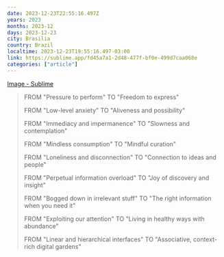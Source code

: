```yaml
---
date: 2023-12-23T22:55:16.497Z
years: 2023
months: 2023-12
days: 2023-12-23
city: Brasilia
country: Brazil
localtime: 2023-12-23T19:55:16.497-03:00
link: https://sublime.app/fd45a7a1-2d48-477f-bf0e-499d7caa068e
categories: ["article"]
---
```

[Image - Sublime](https://sublime.app/fd45a7a1-2d48-477f-bf0e-499d7caa068e)

> FROM "Pressure to perform" TO "Freedom to express"
> 
> FROM "Low-level anxiety" TO "Aliveness and possibility"
> 
> FROM "Immediacy and impermanence" TO "Slowness and contemplation"
> 
> FROM "Mindless consumption" TO "Mindful curation"
> 
> FROM "Loneliness and disconnection" TO "Connection to ideas and people"
> 
> FROM "Perpetual information overload" TO "Joy of discovery and insight"
> 
> FROM "Bogged down in irrelevant stuff" TO "The right information when you need it"
> 
> FROM "Exploiting our attention" TO "Living in healthy ways with abundance"
> 
> FROM "Linear and hierarchical interfaces" TO "Associative, context-rich digital gardens"
